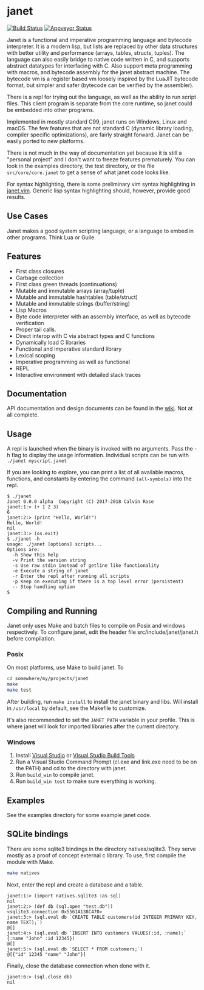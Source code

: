 # janet

[![Build Status](https://travis-ci.org/bakpakin/janet.svg?branch=master)](https://travis-ci.org/bakpakin/janet)
[![Appveyor Status](https://ci.appveyor.com/api/projects/status/32r7s2skrgm9ubva?svg=true)](https://ci.appveyor.com/project/bakpakin/janet)

Janet is a functional and imperative programming language and bytecode interpreter. It is a
modern lisp, but lists are replaced
by other data structures with better utility and performance (arrays, tables, structs, tuples).
The language can also easily bridge to native code written in C, and supports abstract datatypes
for interfacing with C. Also support meta programming with macros, and bytecode assembly for the
janet abstract machine. The bytecode vm is a register based vm loosely inspired by the LuaJIT
bytecode format, but simpler and safer (bytecode can be verified by the assembler).

There is a repl for trying out the language, as well as the ability
to run script files. This client program is separate from the core runtime, so
janet could be embedded into other programs.

Implemented in mostly standard C99, janet runs on Windows, Linux and macOS.
The few features that are not standard C (dynamic library loading, compiler specific optimizations),
are fairly straight forward. Janet can be easily ported to new platforms.

There is not much in the way of documentation yet because it is still a "personal project" and
I don't want to freeze features prematurely. You can look in the examples directory, the test directory,
or the file `src/core/core.janet` to get a sense of what janet code looks like.

For syntax highlighting, there is some preliminary vim syntax highlighting in [janet.vim](https://github.com/bakpakin/janet.vim).
Generic lisp syntax highlighting should, however, provide good results.

## Use Cases

Janet makes a good system scripting language, or a language to embed in other programs. Think Lua or Guile.

## Features

* First class closures
* Garbage collection
* First class green threads (continuations)
* Mutable and immutable arrays (array/tuple)
* Mutable and immutable hashtables (table/struct)
* Mutable and immutable strings (buffer/string)
* Lisp Macros
* Byte code interpreter with an assembly interface, as well as bytecode verification
* Proper tail calls.
* Direct interop with C via abstract types and C functions
* Dynamically load C libraries
* Functional and imperative standard library
* Lexical scoping
* Imperative programming as well as functional
* REPL
* Interactive environment with detailed stack traces

## Documentation

API documentation and design documents can be found in the
[wiki](https://github.com/bakpakin/janet/wiki). Not at all complete.

## Usage

A repl is launched when the binary is invoked with no arguments. Pass the -h flag
to display the usage information. Individual scripts can be run with `./janet myscript.janet`

If you are looking to explore, you can print a list of all available macros, functions, and constants
by entering the command `(all-symbols)` into the repl.

```
$ ./janet
Janet 0.0.0 alpha  Copyright (C) 2017-2018 Calvin Rose
janet:1:> (+ 1 2 3)
6
janet:2:> (print "Hello, World!")
Hello, World!
nil
janet:3:> (os.exit)
$ ./janet -h
usage: ./janet [options] scripts...
Options are:
  -h Show this help
  -v Print the version string
  -s Use raw stdin instead of getline like functionality
  -e Execute a string of janet
  -r Enter the repl after running all scripts
  -p Keep on executing if there is a top level error (persistent)
  -- Stop handling option
$
```

## Compiling and Running

Janet only uses Make and batch files to compile on Posix and windows
respectively. To configure janet, edit the header file src/include/janet/janet.h
before compilation.

### Posix

On most platforms, use Make to build janet. To 

```sh
cd somewhere/my/projects/janet
make
make test
```

After building, run `make install` to install the janet binary and libs.
Will install in `/usr/local` by default, see the Makefile to customize.

It's also recommended to set the `JANET_PATH` variable in your profile.
This is where janet will look for imported libraries after the current directory.

### Windows

1. Install [Visual Studio](https://visualstudio.microsoft.com/thank-you-downloading-visual-studio/?sku=Community&rel=15#)
or [Visual Studio Build Tools](https://visualstudio.microsoft.com/thank-you-downloading-visual-studio/?sku=BuildTools&rel=15#)
2. Run a Visual Studio Command Prompt (cl.exe and link.exe need to be on the PATH) and cd to the directory with janet.
3. Run `build_win` to compile janet.
4. Run `build_win test` to make sure everything is working.

## Examples

See the examples directory for some example janet code.

## SQLite bindings

There are some sqlite3 bindings in the directory natives/sqlite3. They serve mostly as a
proof of concept external c library. To use, first compile the module with Make.

```sh
make natives
```

Next, enter the repl and create a database and a table.

```
janet:1:> (import natives.sqlite3 :as sql)
nil
janet:2:> (def db (sql.open "test.db"))
<sqlite3.connection 0x5561A138C470>
janet:3:> (sql.eval db `CREATE TABLE customers(id INTEGER PRIMARY KEY, name TEXT);`)
@[]
janet:4:> (sql.eval db `INSERT INTO customers VALUES(:id, :name);` {:name "John" :id 12345})
@[]
janet:5:> (sql.eval db `SELECT * FROM customers;`)
@[{"id" 12345 "name" "John"}]
```

Finally, close the database connection when done with it.

```
janet:6:> (sql.close db)
nil
```
